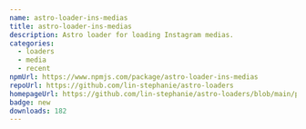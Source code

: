 ```yaml
---
name: astro-loader-ins-medias
title: astro-loader-ins-medias
description: Astro loader for loading Instagram medias.
categories:
  - loaders
  - media
  - recent
npmUrl: https://www.npmjs.com/package/astro-loader-ins-medias
repoUrl: https://github.com/lin-stephanie/astro-loaders
homepageUrl: https://github.com/lin-stephanie/astro-loaders/blob/main/packages/astro-loader-ins-medias/
badge: new
downloads: 182
---
```

